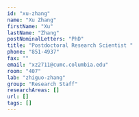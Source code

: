 ```yaml
---
id: "xu-zhang"
name: "Xu Zhang"
firstName: "Xu"
lastName: "Zhang"
postNominalLetters: "PhD"
title: "Postdoctoral Research Scientist "
phone: "851-4937"
fax: ""
email: "xz2711@cumc.columbia.edu"
room: "407"
lab: "zhiguo-zhang"
group: "Research Staff"
researchAreas: []
url: []
tags: []
---
```

